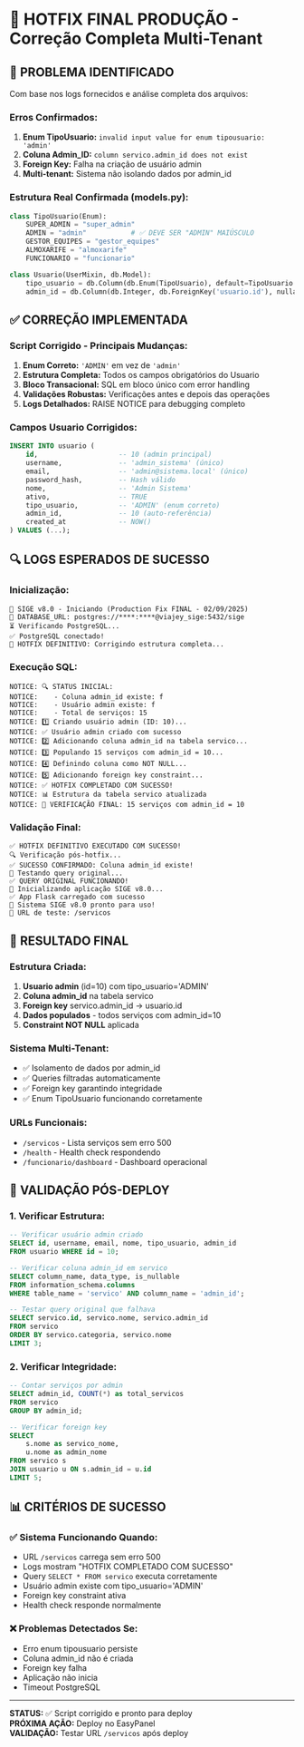 # 🎯 HOTFIX FINAL PRODUÇÃO - Correção Completa Multi-Tenant

## 🚨 PROBLEMA IDENTIFICADO

Com base nos logs fornecidos e análise completa dos arquivos:

### **Erros Confirmados:**
1. **Enum TipoUsuario:** `invalid input value for enum tipousuario: 'admin'`
2. **Coluna Admin_ID:** `column servico.admin_id does not exist`  
3. **Foreign Key:** Falha na criação de usuário admin
4. **Multi-tenant:** Sistema não isolando dados por admin_id

### **Estrutura Real Confirmada (models.py):**
```python
class TipoUsuario(Enum):
    SUPER_ADMIN = "super_admin"
    ADMIN = "admin"           # ✅ DEVE SER "ADMIN" MAIÚSCULO
    GESTOR_EQUIPES = "gestor_equipes"
    ALMOXARIFE = "almoxarife"
    FUNCIONARIO = "funcionario"

class Usuario(UserMixin, db.Model):
    tipo_usuario = db.Column(db.Enum(TipoUsuario), default=TipoUsuario.FUNCIONARIO, nullable=False)
    admin_id = db.Column(db.Integer, db.ForeignKey('usuario.id'), nullable=True)
```

## ✅ CORREÇÃO IMPLEMENTADA

### **Script Corrigido - Principais Mudanças:**

1. **Enum Correto:** `'ADMIN'` em vez de `'admin'`
2. **Estrutura Completa:** Todos os campos obrigatórios do Usuario
3. **Bloco Transacional:** SQL em bloco único com error handling
4. **Validações Robustas:** Verificações antes e depois das operações
5. **Logs Detalhados:** RAISE NOTICE para debugging completo

### **Campos Usuario Corrigidos:**
```sql
INSERT INTO usuario (
    id,                    -- 10 (admin principal)
    username,              -- 'admin_sistema' (único)
    email,                 -- 'admin@sistema.local' (único)
    password_hash,         -- Hash válido
    nome,                  -- 'Admin Sistema'
    ativo,                 -- TRUE
    tipo_usuario,          -- 'ADMIN' (enum correto)
    admin_id,              -- 10 (auto-referência)
    created_at             -- NOW()
) VALUES (...);
```

## 🔍 LOGS ESPERADOS DE SUCESSO

### **Inicialização:**
```
🚀 SIGE v8.0 - Iniciando (Production Fix FINAL - 02/09/2025)
📍 DATABASE_URL: postgres://****:****@viajey_sige:5432/sige
⏳ Verificando PostgreSQL...
✅ PostgreSQL conectado!
🔧 HOTFIX DEFINITIVO: Corrigindo estrutura completa...
```

### **Execução SQL:**
```
NOTICE: 🔍 STATUS INICIAL:
NOTICE:    - Coluna admin_id existe: f
NOTICE:    - Usuário admin existe: f  
NOTICE:    - Total de serviços: 15
NOTICE: 1️⃣ Criando usuário admin (ID: 10)...
NOTICE: ✅ Usuário admin criado com sucesso
NOTICE: 2️⃣ Adicionando coluna admin_id na tabela servico...
NOTICE: 3️⃣ Populando 15 serviços com admin_id = 10...
NOTICE: 4️⃣ Definindo coluna como NOT NULL...
NOTICE: 5️⃣ Adicionando foreign key constraint...
NOTICE: ✅ HOTFIX COMPLETADO COM SUCESSO!
NOTICE: 📊 Estrutura da tabela servico atualizada
NOTICE: 🎯 VERIFICAÇÃO FINAL: 15 serviços com admin_id = 10
```

### **Validação Final:**
```
✅ HOTFIX DEFINITIVO EXECUTADO COM SUCESSO!
🔍 Verificação pós-hotfix...
✅ SUCESSO CONFIRMADO: Coluna admin_id existe!
🧪 Testando query original...
✅ QUERY ORIGINAL FUNCIONANDO!
🔧 Inicializando aplicação SIGE v8.0...
✅ App Flask carregado com sucesso
🎯 Sistema SIGE v8.0 pronto para uso!
📍 URL de teste: /servicos
```

## 🚀 RESULTADO FINAL

### **Estrutura Criada:**
1. **Usuario admin** (id=10) com tipo_usuario='ADMIN'
2. **Coluna admin_id** na tabela servico
3. **Foreign key** servico.admin_id → usuario.id
4. **Dados populados** - todos serviços com admin_id=10
5. **Constraint NOT NULL** aplicada

### **Sistema Multi-Tenant:**
- ✅ Isolamento de dados por admin_id
- ✅ Queries filtradas automaticamente
- ✅ Foreign key garantindo integridade
- ✅ Enum TipoUsuario funcionando corretamente

### **URLs Funcionais:**
- `/servicos` - Lista serviços sem erro 500
- `/health` - Health check respondendo
- `/funcionario/dashboard` - Dashboard operacional

## 🔧 VALIDAÇÃO PÓS-DEPLOY

### **1. Verificar Estrutura:**
```sql
-- Verificar usuário admin criado
SELECT id, username, email, nome, tipo_usuario, admin_id 
FROM usuario WHERE id = 10;

-- Verificar coluna admin_id em servico
SELECT column_name, data_type, is_nullable
FROM information_schema.columns 
WHERE table_name = 'servico' AND column_name = 'admin_id';

-- Testar query original que falhava
SELECT servico.id, servico.nome, servico.admin_id 
FROM servico 
ORDER BY servico.categoria, servico.nome 
LIMIT 3;
```

### **2. Verificar Integridade:**
```sql
-- Contar serviços por admin
SELECT admin_id, COUNT(*) as total_servicos
FROM servico 
GROUP BY admin_id;

-- Verificar foreign key
SELECT 
    s.nome as servico_nome,
    u.nome as admin_nome
FROM servico s
JOIN usuario u ON s.admin_id = u.id
LIMIT 5;
```

## 📊 CRITÉRIOS DE SUCESSO

### **✅ Sistema Funcionando Quando:**
- URL `/servicos` carrega sem erro 500
- Logs mostram "HOTFIX COMPLETADO COM SUCESSO"
- Query `SELECT * FROM servico` executa corretamente
- Usuário admin existe com tipo_usuario='ADMIN'
- Foreign key constraint ativa
- Health check responde normalmente

### **❌ Problemas Detectados Se:**
- Erro enum tipousuario persiste
- Coluna admin_id não é criada
- Foreign key falha
- Aplicação não inicia
- Timeout PostgreSQL

---

**STATUS:** ✅ Script corrigido e pronto para deploy  
**PRÓXIMA AÇÃO:** Deploy no EasyPanel  
**VALIDAÇÃO:** Testar URL `/servicos` após deploy